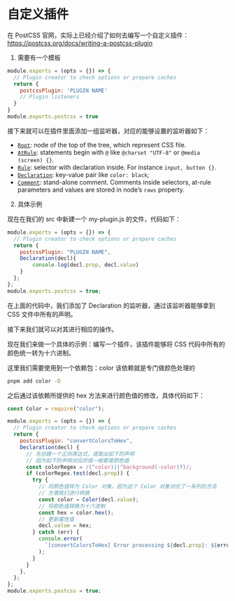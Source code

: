 # 自定义插件

在 PostCSS 官网，实际上已经介绍了如何去编写一个自定义插件：https://postcss.org/docs/writing-a-postcss-plugin

1. 需要有一个模板

```js
module.exports = (opts = {}) => {
  // Plugin creator to check options or prepare caches
  return {
    postcssPlugin: 'PLUGIN NAME'
    // Plugin listeners
  }
}
module.exports.postcss = true
```

接下来就可以在插件里面添加一组监听器，对应的能够设置的监听器如下：

- [`Root`](https://postcss.org/api/#root): node of the top of the tree, which represent CSS file.
- [`AtRule`](https://postcss.org/api/#atrule): statements begin with `@` like `@charset "UTF-8"` or `@media (screen) {}`.
- [`Rule`](https://postcss.org/api/#rule): selector with declaration inside. For instance `input, button {}`.
- [`Declaration`](https://postcss.org/api/#declaration): key-value pair like `color: black`;
- [`Comment`](https://postcss.org/api/#comment): stand-alone comment. Comments inside selectors, at-rule parameters and values are stored in node’s `raws` property.



2. 具体示例

现在在我们的 src 中新建一个 my-plugin.js 的文件，代码如下：

```js
module.exports = (opts = {}) => {
  // Plugin creator to check options or prepare caches
  return {
    postcssPlugin: "PLUGIN NAME",
    Declaration(decl){
        console.log(decl.prop, decl.value)
    }
  };
};
module.exports.postcss = true;
```

在上面的代码中，我们添加了 Declaration 的监听器，通过该监听器能够拿到 CSS 文件中所有的声明。

接下来我们就可以对其进行相应的操作。

现在我们来做一个具体的示例：编写一个插件，该插件能够将 CSS 代码中所有的颜色统一转为十六进制。

这里我们需要使用到一个依赖包：color 该依赖就是专门做颜色处理的

```bash
pnpm add color -D
```

之后通过该依赖所提供的 hex 方法来进行颜色值的修改，具体代码如下：

```js
const Color = require("color");

module.exports = (opts = {}) => {
  // Plugin creator to check options or prepare caches
  return {
    postcssPlugin: "convertColorsToHex",
    Declaration(decl) {
      // 先创建一个正则表达式，提取出如下的声明
      // 因为如下的声明对应的值一般都是颜色值
      const colorRegex = /(^color)|(^background(-color)?)/;
      if (colorRegex.test(decl.prop)) {
        try {
          // 将颜色值转为 Color 对象，因为这个 Color 对象对应了一系列的方法
          // 方便我们进行转换
          const color = Color(decl.value);
          // 将颜色值转换为十六进制
          const hex = color.hex();
          // 更新属性值
          decl.value = hex;
        } catch (err) {
          console.error(
            `[convertColorsToHex] Error processing ${decl.prop}: ${error.message}`
          );
        }
      }
    },
  };
};
module.exports.postcss = true;
```

